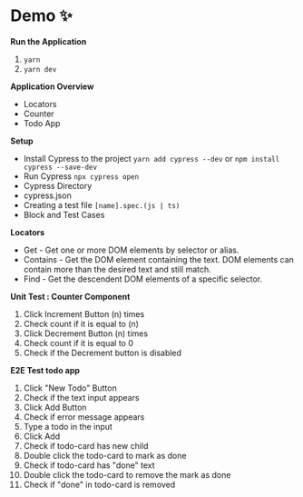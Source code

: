# Demo ✨

**Run the Application**

1. `yarn`
2. `yarn dev`

**Application Overview**

- Locators
- Counter
- Todo App

**Setup**

- Install Cypress to the project `yarn add cypress --dev` or `npm install cypress --save-dev`
- Run Cypress `npx cypress open`
- Cypress Directory
- cypress.json
- Creating a test file `[name].spec.(js | ts)`
- Block and Test Cases

**Locators**

- Get - Get one or more DOM elements by selector or alias.
- Contains - Get the DOM element containing the text. DOM elements can contain more than the desired text and still match.
- Find - Get the descendent DOM elements of a specific selector.

**Unit Test : Counter Component**

1. Click Increment Button (n) times
2. Check count if it is equal to (n)
3. Click Decrement Button (n) times
4. Check count if it is equal to 0
5. Check if the Decrement button is disabled

**E2E Test todo app**

1. Click "New Todo" Button
2. Check if the text input appears
3. Click Add Button
4. Check if error message appears
5. Type a todo in the input
6. Click Add
7. Check if todo-card has new child
8. Double click the todo-card to mark as done
9. Check if todo-card has "done" text
10. Double click the todo-card to remove the mark as done
11. Check if "done" in todo-card is removed
